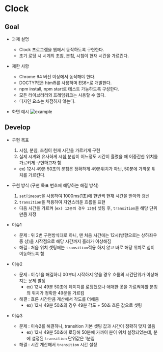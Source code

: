 # Clock

## Goal
- 과제 설명
  - Clock 프로그램을 웹에서 동작하도록 구현한다.
  - 초기 로딩 시 시계의 초침, 분침, 시침이 현재 시간을 가르킨다.

- 제한 사항
  - Chrome 64 버전 이상에서 동작해야 한다.
  - DOCTYPE은 html5를 사용하며 ES6+로 개발한다. 
  - npm install, npm start로 테스트 가능하도록 구성한다. 
  - 모든 라이브러리와 프레임워크는 사용할 수 없다.
  - 디자인 요소는 채점하지 않는다.

- 화면 예시
  ![example](./result.png)

## Develop
- 구현 목표
  1. 시침, 분침, 초침이 현재 시간을 가르키게 구현
  2. 실제 시계와 유사하게 시침,분침이 어느정도 시간이 흘렀을 때 어중간한 위치를 가르키게 구현하고자 함
    - ex) 12시 49분 50초의 분침은 정확하게 49분위치가 아닌, 50분에 가까운 위치를 가르킨다.
    
- 구현 방식 (구현 목표 번호에 해당하는 해결 방식)
  1. `setTimeout`을 사용하여 1000ms(1초)에 한번씩 현재 시간을 받아와 갱신
  2. `transition`을 적용하여 자연스러운 흐름을 표현
    - 다음 시간을 가르켜 (`ex) 12분의 경우 13분`) 셋팅 후, `transition`을 해당 단위만큼 지정
    
- 이슈1
  - 문제 : 위 2번 구현방식대로 하니, 맨 처음 시간에는 12시(방향으로는 상하좌우 중 상)을 시작점으로 해당 시간까지 흘러가 이상해짐
  - 해결 : 처음 위치 셋팅에는 `transition`적용 하지 않고 바로 해당 위치로 침이 이동하도록 함
  
- 이슈2
  - 문제 : 이슈1을 해결하니 00부터 시작하지 않을 경우 흐름의 시간단위가 이상해지는 문제 발생
    - ex) 12시 49분 50초에 페이지를 로딩했으나 애매한 곳을 가르켜야할 분침의 위치가 정확한 49분을 가르킴
  - 해결 : 흐른 시간만큼 계산해서 각도를 더해줌
    - ex) 12시 49분 50초의 경우 49분 각도 + 50초 흐른 값으로 셋팅

- 이슈3
  - 문제 : 이슈2를 해결하니, transition 기본 셋팅 값과 시간이 정확히 맞지 않음
    - ex) 12시 49분 50초에 로딩해 50분에 가까이 분이 위치 설정되었는데, 분에 설정된 `transition` 단위값은 1분임
  - 해결 : 시간 계산해서 `transition` 시간 설정
